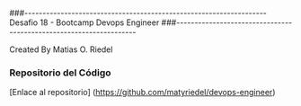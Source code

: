 ###-------------------------------------------------------------------
Desafio 18 - Bootcamp Devops Engineer
###-------------------------------------------------------------------

Created By Matias O. Riedel

### Repositorio del Código
[Enlace al repositorio] (https://github.com/matyriedel/devops-engineer)